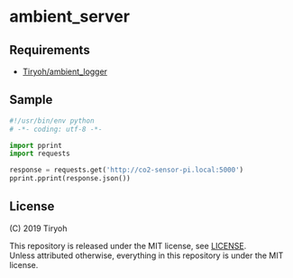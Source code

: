 # ambient_server

## Requirements

* [Tiryoh/ambient_logger](https://github.com/Tiryoh/ambient_logger)

## Sample

```python
#!/usr/bin/env python
# -*- coding: utf-8 -*-

import pprint
import requests

response = requests.get('http://co2-sensor-pi.local:5000')
pprint.pprint(response.json())
```

## License

(C) 2019 Tiryoh

This repository is released under the MIT license, see [LICENSE](./LICENSE).  
Unless attributed otherwise, everything in this repository is under the MIT license.
